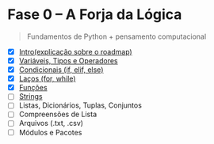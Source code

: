 # Fase 0 – A Forja da Lógica

> Fundamentos de Python + pensamento computacional

- [x] [Intro(explicação sobre o roadmap)](intro.py)
- [x] [Variáveis, Tipos e Operadores](variaveis_tipos_e_operadores.py)
- [x] [Condicionais (if, elif, else)](condicionais.py)
- [x] [Laços (for, while)](lacos.py)
- [x] [Funções](funcoes.py)
- [ ] [Strings](strings.py)
- [ ] Listas, Dicionários, Tuplas, Conjuntos
- [ ] Compreensões de Lista
- [ ] Arquivos (.txt, .csv)
- [ ] Módulos e Pacotes
